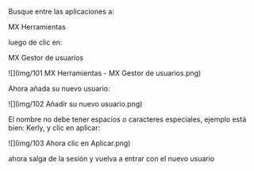 

Busque entre las aplicaciones a:

MX Herramientas

luego de clic en:

MX Gestor de usuarios


![](img/101 MX Herramientas - MX Gestor de usuarios.png)

Ahora añada su nuevo usuario:

![](img/102 Añadir su nuevo usuario.png) 

El nombre no debe tener espacios o caracteres especiales, ejemplo está bien: Kerly, y clic en aplicar:

![](img/103 Ahora clic en Aplicar.png)

ahora salga de la sesión y vuelva a entrar con el nuevo usuario